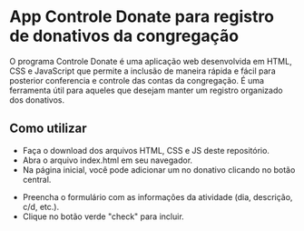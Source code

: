 # App Controle Donate para registro de donativos da congregação
O programa Controle Donate é uma aplicação web desenvolvida em HTML, CSS e JavaScript que permite a inclusão de maneira rápida e fácil para posterior conferencia e controle das contas da congregação. É uma ferramenta útil para aqueles que desejam manter um registro organizado dos donativos.

## Como utilizar
* Faça o download dos arquivos HTML, CSS e JS deste repositório.
* Abra o arquivo index.html em seu navegador.
* Na página inicial, você pode adicionar um no donativo clicando no botão central.
+ Preencha o formulário com as informações da atividade (dia, descrição, c/d, etc.).
+ Clique no botão verde "check" para incluir.
